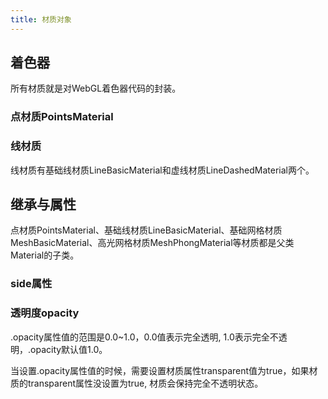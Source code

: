 ```yaml
---
title: 材质对象
---
```

## 着色器
所有材质就是对WebGL着色器代码的封装。

### 点材质PointsMaterial
### 线材质
线材质有基础线材质LineBasicMaterial和虚线材质LineDashedMaterial两个。

## 继承与属性
点材质PointsMaterial、基础线材质LineBasicMaterial、基础网格材质MeshBasicMaterial、高光网格材质MeshPhongMaterial等材质都是父类Material的子类。

### side属性
### 透明度opacity
.opacity属性值的范围是0.0~1.0，0.0值表示完全透明, 1.0表示完全不透明，.opacity默认值1.0。

当设置.opacity属性值的时候，需要设置材质属性transparent值为true，如果材质的transparent属性没设置为true, 材质会保持完全不透明状态。


